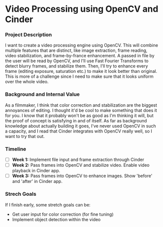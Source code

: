 # Video Processing using OpenCV and Cinder
### Project Description
I want to create a video processing engine using OpenCV. This will combine multiple features that are distinct, like image extraction, frame reading, video stabilization, and frame-by-france enhancement. A passed in file by the user will be read by OpenCV, and I'll use Fast Fourier Transforms to detect blurry frames, and stabilize them. Then, I'll try to enhance every frame (editing exposure, saturation etc.) to make it look better than original. This is more of a challenge since I need to make sure that it looks uniform over the whole video.

### Background and Internal Value
As a filmmaker, I think that color correction and stabilization are the biggest annoyances of editing. I thought it'd be cool to make something that does it for you. I know that it probably won't be as good as I'm thinking it will, but the proof of concept is satisfying in and of itself. 
As far as background knowledge about actually building it goes, I've never used OpenCV in such a capacity, and I read that Cinder integrates with OpenCV really well, so I want to try that out. 

### Timeline
- [ ] **Week 1:** Implement file input and frame extraction through Cinder
- [ ] **Week 2:** Pass frames into OpenCV and stabilize video. Enable video playback in Cinder app.
- [ ] **Week 3:** Pass frames into OpenCV to enhance images. Show 'before' and 'after' in Cinder app.

### Strech Goals
If I finish early, some stretch goals can be:
* Get user input for color correction (for fine tuning)
* Implement object detection within the video

